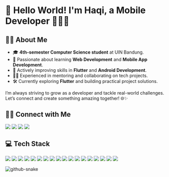 # 👋  Hello World! I'm Haqi, a Mobile Developer 👨‍💻📱

## 👨‍💻 About Me  

- 🎓 **4th-semester Computer Science student** at UIN Bandung.  
- 🌟 Passionate about learning **Web Development** and **Mobile App Development**.  
- 🚀 Actively improving skills in **Flutter** and **Android Development**.  
- 👨‍🏫 Experienced in mentoring and collaborating on tech projects.  
- 🛠 Currently exploring **Flutter** and building practical project solutions.  

I’m always striving to grow as a developer and tackle real-world challenges. Let’s connect and create something amazing together! 🌐✨  

## 🤝🏼 Connect with Me
<p>
<a target="_blank" href="https://www.linkedin.com/in/rahardianbaihaqi"><img src="https://img.shields.io/badge/linkedin-0077B5.svg?style=for-the-badge&logo=linkedin&logoColor=white"/></a>
<a target="_blank" href="https://www.instagram.com/rhrdianbaihaqi/"><img src="https://img.shields.io/badge/instagram-E4405F.svg?style=for-the-badge&logo=instagram&logoColor=white"/></a>
<a target="_blank" href="https://youtube.com/@haqitv05?si=fFlzjmh4K-G-v9To"><img src="https://img.shields.io/badge/youtube-FF0000.svg?style=for-the-badge&logo=youtube&logoColor=white"/></a>
<a target="_blank" href="https://discord.gg/wxY2Bvz3"><img src="https://img.shields.io/badge/discord-7289da.svg?style=for-the-badge&logo=discord&logoColor=white"/></a>
</p>


## 💻 Tech Stack
<p>
<img src="https://img.shields.io/badge/-Flutter-5bc3ef?style=flat-square&logo=flutter&logoColor=white" />
<img src="https://img.shields.io/badge/-Android%20Studio-3ddc84?style=flat-square&logo=androidstudio&logoColor=white" />
<img src="https://img.shields.io/badge/-CSS-2965f1?style=flat-square&logo=css3&logoColor=white" />
<img src="https://img.shields.io/badge/-Java-007396?style=flat-square&logo=java&logoColor=white" />
<img src="https://img.shields.io/badge/-Kotlin-7f52ff?style=flat-square&logo=kotlin&logoColor=white" />
<img src="https://img.shields.io/badge/-Docker-2496ed?style=flat-square&logo=docker&logoColor=white" />
<img src="https://img.shields.io/badge/-Firebase-ffcb2b?style=flat-square&logo=firebase&logoColor=white" />
<img src="https://img.shields.io/badge/-PHP-777bb3?style=flat-square&logo=php&logoColor=white" />
<img src="https://img.shields.io/badge/-Git-ec4f31?style=flat-square&logo=git&logoColor=white" />
<img src="https://img.shields.io/badge/-Github-black?style=flat-square&logo=github" />
<img src="https://img.shields.io/badge/-Visual%20Studio-a175d7?style=flat-square&logo=visualstudio" />
<img src="https://img.shields.io/badge/-JavaScript-f7df1e?style=flat-square&logo=javascript&logoColor=black" />
<img src="https://img.shields.io/badge/-HTML-e34f26?style=flat-square&logo=html5&logoColor=white" />
<img src="https://img.shields.io/badge/-React-61dafb?style=flat-square&logo=react&logoColor=black" />
<img src="https://img.shields.io/badge/-React%20Native-61dafb?style=flat-square&logo=react&logoColor=black" />
<img src="https://img.shields.io/badge/-GCP-4285F4?style=flat-square&logo=googlecloud&logoColor=white" />
<img src="https://img.shields.io/badge/-Figma-8b35d0?style=flat-square&logo=figma&logoColor=white" />
<img src="https://img.shields.io/badge/-Arduino-00979D?style=flat-square&logo=arduino&logoColor=white" />
</p>



<picture>
  <source media="(prefers-color-scheme: dark)" srcset="https://raw.githubusercontent.com/tobiasmeyhoefer/tobiasmeyhoefer/output/github-snake-dark.svg" />
  <source media="(prefers-color-scheme: light)" srcset="https://raw.githubusercontent.com/tobiasmeyhoefer/tobiasmeyhoefer/output/github-snake.svg" />
  <img alt="github-snake" src="https://raw.githubusercontent.com/tobiasmeyhoefer/tobiasmeyhoefer/output/github-snake.svg" />
</picture>

